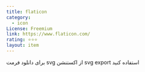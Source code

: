 ```yaml
---
title: flaticon
category:
  - icon
License: Freemium
link: https://www.flaticon.com/
rating: ⭐⭐⭐
layout: item
---
```



برای دانلود فرمت svg از اکستنشن svg export استفاده کنید
